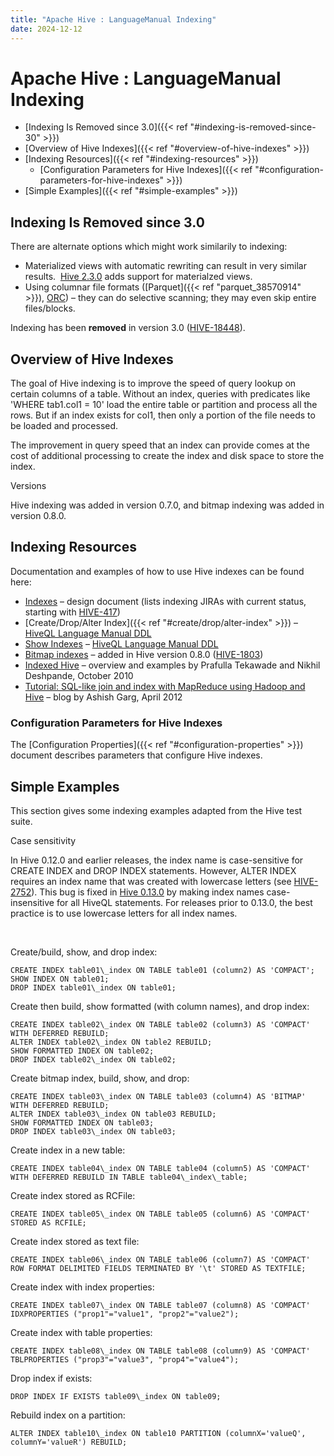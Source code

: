```yaml
---
title: "Apache Hive : LanguageManual Indexing"
date: 2024-12-12
---
```


# Apache Hive : LanguageManual Indexing

* [Indexing Is Removed since 3.0]({{< ref "#indexing-is-removed-since-30" >}})
* [Overview of Hive Indexes]({{< ref "#overview-of-hive-indexes" >}})
* [Indexing Resources]({{< ref "#indexing-resources" >}})
	+ [Configuration Parameters for Hive Indexes]({{< ref "#configuration-parameters-for-hive-indexes" >}})
* [Simple Examples]({{< ref "#simple-examples" >}})

## Indexing Is Removed since 3.0

There are alternate options which might work similarily to indexing:

* Materialized views with automatic rewriting can result in very similar results.  [Hive 2.3.0](https://issues.apache.org/jira/browse/HIVE-14249) adds support for materialzed views.
* Using columnar file formats ([Parquet]({{< ref "parquet_38570914" >}}), [ORC](https://orc.apache.org/docs/indexes.html)) – they can do selective scanning; they may even skip entire files/blocks.

Indexing has been **removed** in version 3.0 ([HIVE-18448](https://issues.apache.org/jira/browse/HIVE-18448)).

## Overview of Hive Indexes

The goal of Hive indexing is to improve the speed of query lookup on certain columns of a table. Without an index, queries with predicates like 'WHERE tab1.col1 = 10' load the entire table or partition and process all the rows. But if an index exists for col1, then only a portion of the file needs to be loaded and processed.

The improvement in query speed that an index can provide comes at the cost of additional processing to create the index and disk space to store the index.

Versions

Hive indexing was added in version 0.7.0, and bitmap indexing was added in version 0.8.0.

## Indexing Resources

Documentation and examples of how to use Hive indexes can be found here:

* [Indexes](https://cwiki.apache.org/confluence/display/Hive/IndexDev) – design document (lists indexing JIRAs with current status, starting with [HIVE-417](https://issues.apache.org/jira/browse/HIVE-417))
* [Create/Drop/Alter Index]({{< ref "#create/drop/alter-index" >}}) – [HiveQL Language Manual DDL](https://cwiki.apache.org/confluence/display/Hive/LanguageManual+DDL)
* [Show Indexes](https://cwiki.apache.org/confluence/display/Hive/LanguageManual+DDL#LanguageManualDDL-ShowIndexes) – [HiveQL Language Manual DDL](https://cwiki.apache.org/confluence/display/Hive/LanguageManual+DDL)
* [Bitmap indexes](https://cwiki.apache.org/confluence/display/Hive/IndexDev+Bitmap) – added in Hive version 0.8.0 ([HIVE-1803](https://issues.apache.org/jira/browse/HIVE-1803))
* [Indexed Hive](http://www.slideshare.net/NikhilDeshpande/indexed-hive) – overview and examples by Prafulla Tekawade and Nikhil Deshpande, October 2010
* [Tutorial: SQL-like join and index with MapReduce using Hadoop and Hive](http://asheeshgarg.blogspot.com/2012/04/sql-like-join-and-index-with-mr-using.html) – blog by Ashish Garg, April 2012

### Configuration Parameters for Hive Indexes

The [Configuration Properties]({{< ref "#configuration-properties" >}}) document describes parameters that configure Hive indexes.

## Simple Examples

This section gives some indexing examples adapted from the Hive test suite.

Case sensitivity

In Hive 0.12.0 and earlier releases, the index name is case-sensitive for CREATE INDEX and DROP INDEX statements. However, ALTER INDEX requires an index name that was created with lowercase letters (see [HIVE-2752](https://issues.apache.org/jira/browse/HIVE-2752)). This bug is fixed in [Hive 0.13.0](https://issues.apache.org/jira/browse/HIVE-2752) by making index names case-insensitive for all HiveQL statements. For releases prior to 0.13.0, the best practice is to use lowercase letters for all index names.

 

Create/build, show, and drop index:

```
CREATE INDEX table01\_index ON TABLE table01 (column2) AS 'COMPACT';
SHOW INDEX ON table01;
DROP INDEX table01\_index ON table01;

```

Create then build, show formatted (with column names), and drop index:

```
CREATE INDEX table02\_index ON TABLE table02 (column3) AS 'COMPACT' WITH DEFERRED REBUILD;
ALTER INDEX table02\_index ON table2 REBUILD;
SHOW FORMATTED INDEX ON table02;
DROP INDEX table02\_index ON table02;

```

Create bitmap index, build, show, and drop:

```
CREATE INDEX table03\_index ON TABLE table03 (column4) AS 'BITMAP' WITH DEFERRED REBUILD;
ALTER INDEX table03\_index ON table03 REBUILD;
SHOW FORMATTED INDEX ON table03;
DROP INDEX table03\_index ON table03;

```

Create index in a new table:

```
CREATE INDEX table04\_index ON TABLE table04 (column5) AS 'COMPACT' WITH DEFERRED REBUILD IN TABLE table04\_index\_table;

```

Create index stored as RCFile:

```
CREATE INDEX table05\_index ON TABLE table05 (column6) AS 'COMPACT' STORED AS RCFILE;

```

Create index stored as text file:

```
CREATE INDEX table06\_index ON TABLE table06 (column7) AS 'COMPACT' ROW FORMAT DELIMITED FIELDS TERMINATED BY '\t' STORED AS TEXTFILE;

```

Create index with index properties:

```
CREATE INDEX table07\_index ON TABLE table07 (column8) AS 'COMPACT' IDXPROPERTIES ("prop1"="value1", "prop2"="value2");

```

Create index with table properties:

```
CREATE INDEX table08\_index ON TABLE table08 (column9) AS 'COMPACT' TBLPROPERTIES ("prop3"="value3", "prop4"="value4");

```

Drop index if exists:

```
DROP INDEX IF EXISTS table09\_index ON table09;

```

Rebuild index on a partition:

```
ALTER INDEX table10\_index ON table10 PARTITION (columnX='valueQ', columnY='valueR') REBUILD;
```

 

 

